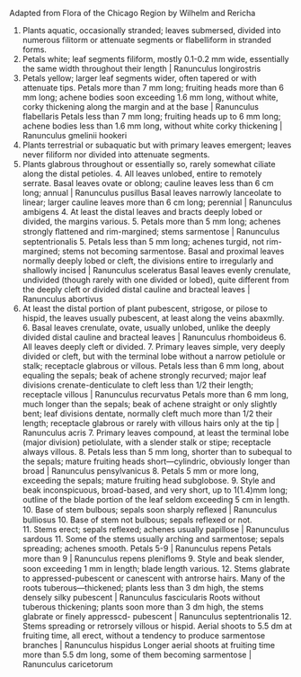 Adapted from Flora of the Chicago Region by Wilhelm and Rericha

1. Plants aquatic, occasionally stranded; leaves submersed, divided into numerous filitorm or attenuate segments or flabelliform in stranded forms. 
  2. Petals white; leaf segments filiform, mostly 0.1-0.2 mm wide, essentially the same width throughout their length | Ranunculus longirostris 
  2. Petals yellow; larger leaf segments wider, often tapered or with attenuate tips. 
    Petals more than 7 mm long; fruiting heads more than 6 mm long; achene bodies soon exceeding 1.6 mm long, without white, corky thickening along the margin and at the base | Ranunculus flabellaris
    Petals less than 7 mm long; fruiting heads up to 6 mm long; achene bodies less than 1.6 mm long, without white corky thickening | Ranunculus gmelinii hookeri
1. Plants terrestrial or subaquatic but with primary leaves emergent; leaves never filiform nor divided into attenuate segments. 
  3. Plants glabrous throughout or essentially so, rarely somewhat ciliate along the distal petioles.
    4. All leaves unlobed, entire to remotely serrate. 
      Basal leaves ovate or oblong; cauline leaves less than 6 cm long; annual | Ranunculus pusillus 
      Basal leaves narrowly lanceolate to linear; larger cauline leaves more than 6 cm long; perennial | Ranunculus ambigens 
    4. At least the distal leaves and bracts deeply lobed or divided, the margins various. 
      5. Petals more than 5 mm long; achenes strongly ﬂattened and rim-margined; stems sarmentose | Ranunculus septentrionalis
      5. Petals less than 5 mm long; achenes turgid, not rim-margined; stems not becoming sarmentose.
        Basal and proximal leaves normally deeply lobed or cleft, the divisions entire to irregularly and shallowly incised | Ranunculus sceleratus
        Basal leaves evenly crenulate, undivided (though rarely with one divided or lobed), quite different from the deeply cleft or divided distal cauline and bracteal leaves | Ranunculus abortivus 
  3. At least the distal portion of plant pubescent, strigose, or pilose to hispid, the leaves usually pubescent, at least along the veins abaxmlly. 
    6. Basal leaves crenulate, ovate, usually unlobed, unlike the deeply divided distal cauline and bracteal leaves | Ranunculus rhomboideus
    6. All leaves deeply cleft or divided. 
      7. Primary leaves simple, very deeply divided or cleft, but with the terminal lobe without a narrow petiolule or stalk; receptacle glabrous or villous. 
        Petals less than 6 mm long, about equaling the sepals; beak of achene strongly recurved; major leaf divisions crenate-denticulate to cleft less than 1/2 their length; receptacle villous | Ranunculus recurvatus 
        Petals more than 6 mm long, much longer than the sepals; beak of achene straight or only slightly bent; leaf divisions dentate, normally cleft much more than 1/2 their length; receptacle glabrous or rarely with villous hairs only at the tip | Ranunculus acris
      7. Primary leaves compound, at least the terminal lobe (major division) petiolulate, with a slender stalk or stipe; receptacle always villous. 
        8. Petals less than 5 mm long, shorter than to subequal to the sepals; mature fruiting heads short—cylindric, obviously longer than broad | Ranunculus pensylvanicus
        8. Petals 5 mm or more long, exceeding the sepals; mature fruiting head subglobose. 
          9. Style and beak inconspicuous, broad-based, and very short, up to 1(1.4)mm long; outline of the blade portion of the leaf seldom exceeding 5 cm in length. 
            10. Base of stem bulbous; sepals soon sharply reﬂexed | Ranunculus bulliosus 
            10. Base of stem not bulbous; sepals reflexed or not.  
              11. Stems erect; sepals reflexed; achenes usually papillose | Ranunculus sardous
              11. Some of the stems usually arching and sarmentose; sepals spreading; achenes smooth. Petals 5-9 | Ranunculus repens
                Petals more than 9 | Ranunculus repens pleniﬂoms 
          9. Style and beak slender, soon exceeding 1 mm in length; blade length various. 
            12. Stems glabrate to appressed-pubescent or canescent with antrorse hairs.
              Many of the roots tuberous—thickened; plants less than 3 dm high, the stems densely silky pubescent | Ranunculus fascicularis
              Roots without tuberous thickening; plants soon more than 3 dm high, the stems glabrate or finely appresscd- pubescent | Ranunculus septentrionalis
            12. Stems spreading or retrorsely villous or hispid.
              Aerial shoots to 5.5 dm at fruiting time, all erect, without a tendency to produce sarmentose branches | Ranunculus hispidus
              Longer aerial shoots at fruiting time more than 5.5 dm long, some of them becoming sarmentose | Ranunculus caricetorum